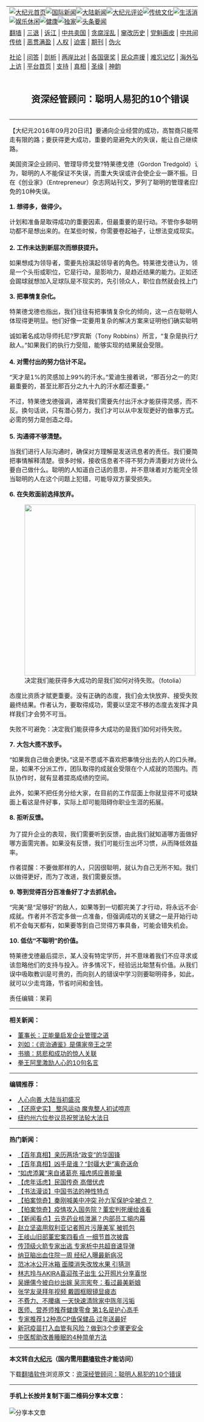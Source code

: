 <a name="1" id="1" target="_blank"></a><span id="1"></span>
<table align=center border="0"><tr><td colspan="2" VALIGN=TOP><a href="https://github.com/dppwpq394/djy/blob/master/gb/nf1351518.md#1"><img src="https://raw.githubusercontent.com/dppwpq394/www/master/t/djy/1.jpg" title="大纪元首页" alt="大纪元首页"></a><a href="https://github.com/dppwpq394/djy/blob/master/gb/n24hr.md#1"><img src="https://raw.githubusercontent.com/dppwpq394/www/master/t/djy/3.jpg" title="国际新闻" alt="国际新闻"></a><a href="https://github.com/dppwpq394/djy/blob/master/gb/nsc413.md#1"><img src="https://raw.githubusercontent.com/dppwpq394/www/master/t/djy/4.jpg" title="大陆新闻" alt="大陆新闻"></a><a href="https://github.com/dppwpq394/djy/blob/master/gb/news392.md#1"><img src="https://raw.githubusercontent.com/dppwpq394/www/master/t/djy/5.jpg" title="大纪元评论" alt="大纪元评论"></a><a href="https://github.com/dppwpq394/djy/blob/master/gb/news2007.md#1"><img src="https://raw.githubusercontent.com/dppwpq394/www/master/t/djy/6.jpg" title="传统文化" alt="传统文化"></a><a href="https://github.com/dppwpq394/djy/blob/master/gb/news2008.md#1"><img src="https://raw.githubusercontent.com/dppwpq394/www/master/t/djy/7.jpg" title="生活消费" alt="生活消费"></a><a href="https://github.com/dppwpq394/djy/blob/master/gb/ncyule.md#1"><img src="https://raw.githubusercontent.com/dppwpq394/www/master/t/djy/8.jpg" title="娱乐休闲" alt="娱乐休闲"></a><a href="https://github.com/dppwpq394/djy/blob/master/gb/nsc1002.md#1"><img src="https://raw.githubusercontent.com/dppwpq394/www/master/t/djy/9.jpg" title="健康" alt="健康"></a><a href="https://github.com/dppwpq394/djy/blob/master/gb/nf6092.md#1"><img src="https://raw.githubusercontent.com/dppwpq394/www/master/t/djy/10a.jpg" title="独家" alt="独家"></a><a href="https://github.com/dppwpq394/djy/blob/master/gb/nf4514.md#1"><img src="https://raw.githubusercontent.com/dppwpq394/www/master/t/djy/12a.jpg" title="头条要闻" alt="头条要闻"></a></td></tr>
<tr><td colspan="2" VALIGN=TOP><a target="_blank" href="https://github.com/dppwpq394/www/blob/master/README.md?zsrh#1">翻墙</a> | <a target="_blank" href="https://github.com/dppwpq394/djy/blob/master/gb/nf5657.md#1">三退</a> | <a target="_blank" href="https://github.com/dppwpq394/djy/blob/master/gb/nf6124.md#1">诉江</a> | <a target="_blank" href="https://github.com/dppwpq394/djy/blob/master/gb/nf1176117.md#1">中共卖国</a> | <a target="_blank" href="https://github.com/dppwpq394/djy/blob/master/gb/nf5773.md#1">贪腐淫乱</a> | <a target="_blank" href="https://github.com/dppwpq394/djy/blob/master/gb/nf1176115.md#1">窜改历史</a> | <a target="_blank" href="https://github.com/dppwpq394/djy/blob/master/gb/nf1176107.md#1">党魁画皮</a> | <a target="_blank" href="https://github.com/dppwpq394/djy/blob/master/gb/nf1320400.md#1">中共间谍</a> | <a target="_blank" href="https://github.com/dppwpq394/djy/blob/master/gb/nf1176114.md#1">破坏传统</a> | <a target="_blank" href="https://github.com/dppwpq394/ntdtv/blob/master/gb/prog447_1.md#1">恶贯满盈</a> | <a target="_blank" href="https://github.com/dppwpq394/djy/blob/master/gb/ncid278.md#1">人权</a> | <a target="_blank" href="https://github.com/dppwpq394/djy/blob/master/gb/nf1176111.md#1">迫害</a> | <a target="_blank" href="https://gitlab.com/szzdlab/mh-qikan/blob/master/README.md#1">期刊</a> | <a target="_blank" href="https://github.com/dppwpq394/djy/blob/master/gb/nf5562.md#1">伪火</a></p><p><a target="_blank" href="https://github.com/dppwpq394/djy/blob/master/gb/9p.md#1">社论</a> | <a target="_blank" href="https://github.com/dppwpq394/djy/blob/master/gb/nf4378.md#1">问答</a> | <a target="_blank" href="https://github.com/dppwpq394/djy/blob/master/gb/nf5792.md#1">剖析</a> | <a target="_blank" href="https://github.com/dppwpq394/djy/blob/master/gb/nf5735.md#1">两岸比对</a> | <a target="_blank" href="https://github.com/dppwpq394/djy/blob/master/gb/nf6119.md#1">各国褒奖</a> | <a target="_blank" href="https://github.com/dppwpq394/djy/blob/master/gb/nf6120.md#1">民众声援</a> | <a target="_blank" href="https://github.com/dppwpq394/djy/blob/master/gb/nf1188594.md#1">难忘记忆</a> | <a target="_blank" href="https://github.com/dppwpq394/djy/blob/master/gb/nf3180.md#1">海外弘传</a> | <a target="_blank" href="https://github.com/dppwpq394/djy/blob/master/gb/nf5410.md#1">万人上访</a> | <a target="_blank" href="https://github.com/dppwpq394/www/blob/master/README.md?zsrh#1">平台首页</a> | <a target="_blank" href="https://github.com/dppwpq394/djy/blob/master/gb/nf4386.md#1">支持</a> | <a target="_blank" href="https://github.com/dppwpq394/djy/blob/master/gb/nf4389.md#1">真相</a> | <a target="_blank" href="https://github.com/dppwpq394/djy/blob/master/gb/nf5790.md#1">圣缘</a> | <a target="_blank" href="https://github.com/dppwpq394/djy/blob/master/gb/nf4786.md#1">神韵</a></td></tr>
<tr><td VALIGN=TOP width="626"><h2 align=center>资深经管顾问：聪明人易犯的10个错误</h2>

<h6></h6>
<hr>
	<p>【大纪元2016年09月20日讯】要通向企业经营的成功，高智商只能带人走有限的路；要获得更大成功，重要的是避免大的失误，能让自己继续上路。</p>
<p>美国资深企业顾问、管理导师戈登?特莱德戈德（Gordon Tredgold）认为，聪明的人不能保证不失误，而重大失误或许会使企业一蹶不振。日前他在《创业家》（Entrepreneur）杂志网站刊文，罗列了聪明的管理者应加避免的10种失误。</p>
<p><strong>1. 想得多，做得少。</strong></p>
<p>计划和准备是取得成功的重要因素，但最重要的是行动。不管你多聪明，成功都不是想出来的。在某些时候，你需要卷起袖子，让想法变成现实。<br />
<strong><br />
2. 工作未达到新层次而想获提升。</strong></p>
<p>如果想成为领导者，需要先扮演起领导者的角色。特莱德戈德认为，领导不是一个头衔或职位，它是行动，是影响力，是趋近结果的能力。正如还没学会踢球就想加入足球队是不现实的，先引领众人，职位自然就会找上门。</p>
<p><strong>3. 把事情复杂化。</strong></p>
<p>特莱德戈德也指出，我们往往有把事情复杂化的倾向，这一点在聪明人身上体现得更明显。他们好像一定要用复杂的解决方案来证明他们确实聪明。</p>
<p>诚如著名成功导师托尼?罗宾斯（Tony Robbins）所言，“复杂是执行力的敌人。”如果我们的执行力受阻，能够实现的结果就会受限。<br />
<strong><br />
4. 对需付出的努力估计不足。</strong></p>
<p>“天才是1%的灵感加上99%的汗水。”爱迪生接着说，“那百分之一的灵感是最重要的，甚至比那百分之九十九的汗水都还重要。”</p>
<p>不过，特莱德戈德强调，通常我们需要先付出汗水才能获得灵感，而不是相反。换句话说，只有潜心努力，我们才可以从中发现更好的做事方式。这种必需的努力是创造之母。<br />
<strong><br />
5. 沟通得不够清楚。</strong></p>
<p>当我们进行人际沟通时，确保对方理解是发送讯息者的责任。我们要简洁地把事情解释清楚。很多时候，接收信息者不得不努力弄清要对方说什么、需要自己做什么。聪明的人知道自己话的意思，并不意味着对方能完全领会。当聪明的人在这个问题上犯错，可能导双方蒙受损失。</p>
<p><strong>6. 在失败面前选择放弃。</strong></p>
<figure id="attachment_7296429" aria-describedby="caption-attachment-7296429" style="width: 450px" class="wp-caption aligncenter"><a target="_blank" href="https://i.epochtimes.com/assets/uploads/2016/02/1512212246192483.jpg"><img class="wp-image-7296429 size-medium" title="键字与“成功”（fotolia）" src="https://i.epochtimes.com/assets/uploads/2016/02/1512212246192483-450x300.jpg" alt="" width="450" b="300" /></a><figcaption id="caption-attachment-7296429" class="wp-caption-text">决定我们能获得多大成功的是我们如何对待失败。（fotolia）</figcaption></figure>
<p>态度比资质才赋更重要。没有正确的态度，我们会太快放弃、接受失败作为最终结果。作者认为，要取得成功，需要以坚定不移的态度去发挥才具，这样我们才会势不可当。</p>
<p>失败不可避免：决定我们能获得多大成功的是我们如何对待失败。</p>
<p><strong>7. 大包大揽不放手。</strong></p>
<p>“如果我自己做会更快。”这是不愿或不喜欢把事情分出去的人的口头禅。可是，如果不分派工作，团队取得的成就会受限在个人成就的范围内。而当团队协作时，就有显着提高成绩的空间。</p>
<p>此外，如果不把任务分给大家，在目前的工作层面上你就显得不可或缺，表面上看这是件好事，实际上却可能阻碍你职业生涯的拓展。</p>
<p><strong>8. 拒听反馈。<br />
</strong><br />
为了提升企业的表现，我们需要听到反馈，由此我们就知道哪方面做好了、哪方面需完善。如果没有反馈，我们可能衍生出坏习惯，从而降低效益及效率。</p>
<p>作者提醒：不要做那样的人，只因很聪明，就认为自己无所不知。我们都可以做得更好，而为了改进，我们需要反馈。</p>
<p><strong>9. 等到觉得百分百准备好了才去抓机会。</strong></p>
<p>“完美”是“足够好”的敌人，如果等到一切都完美了才行动，将永远不会有所成就。作者并不否定多做一点准备，但强调成功的关键之一是开始行动。良机不会每天都有，如果要等到自己觉得万事具备，可能会错失机会。</p>
<p><strong>10. 低估“不聪明”的价值。</strong></p>
<p>特莱德戈德最后提示，某人没有特定学历，并不意味着我们不应寻求或者应该忽略他们的支持与投入。许多情况下，经验远比聪慧有价值。从我们的错误中吸取教训是可贵的，而向别人的错误中学习则要聪明得多，如此，我们就可以少走弯路，节省时间和金钱。</p>
<p>责任编辑：茉莉</p>
	
<hr>


<strong>相关新闻：</strong>
<li><a href="https://github.com/dppwpq394/djy/blob/master/gb/15/4/5/n4404346.md#1">董事长：正能量启发企业管理之道</a></li>
<li><a href="https://github.com/dppwpq394/djy/blob/master/gb/15/11/24/n4580472.md#1">刘如：《资治通鉴》是儒家帝王之学</a></li>
<li><a href="https://github.com/dppwpq394/djy/blob/master/gb/16/2/12/n4638331.md#1">书摘：慈悲和成功的惊人关联</a></li>
<li><a href="https://github.com/dppwpq394/djy/blob/master/gb/16/6/11/n7987081.md#1">拳王阿里激励人心的10句名言</a></li>
<hr>


<strong>编辑推荐：</strong>
<li><a href="https://github.com/upjkzu3674/djy/blob/master/gb/15/7/17/n4482910.md?dfh#1" target="_blank">人心向善 大陆当初盛况</a></li><li><a href="https://github.com/tsiac2612/djy/blob/master/gb/18/4/16/n10306820.md#1" target="_blank">【还原史实】 整风运动 魔鬼整人初试啼声</a></li><li><a href="https://github.com/tsiac2612/djy/blob/master/gb/19/5/30/n11289569.md#1" target="_blank">纽约州六位参议员祝贺法轮大法日</a></li>
<hr>

<strong>热门新闻：</strong>
<li><a href="https://github.com/dppwpq394/djy/blob/master/gb/22/1/21/n13521022.md#1">【百年真相】亲历两场“政变”的华国锋</a></li>
<li><a href="https://github.com/dppwpq394/djy/blob/master/gb/22/1/18/n13513761.md#1">【百年真相】凶手是谁？“封疆大吏”离奇送命</a></li>
<li><a href="https://github.com/dppwpq394/djy/blob/master/gb/22/1/24/n13526013.md#1">“如虎添翼”来自诸葛亮  福虎感应善能量</a></li>
<li><a href="https://github.com/dppwpq394/djy/blob/master/gb/22/1/18/n13513970.md#1">【虎年话虎】民国传奇 高僧伏虎</a></li>
<li><a href="https://github.com/dppwpq394/djy/blob/master/gb/22/1/16/n13507994.md#1">【书法漫谈】中国书法的神性特点</a></li>
<li><a href="https://github.com/dppwpq394/djy/blob/master/gb/22/1/31/n13543689.md#1">【拍案惊奇】秦刚喊美中冲突 孙力军保护伞被点？</a></li>
<li><a href="https://github.com/dppwpq394/djy/blob/master/gb/22/1/29/n13539237.md#1">【拍案惊奇】疫情攻入国务院？董宏判死缓给谁看</a></li>
<li><a href="https://github.com/dppwpq394/djy/blob/master/gb/22/1/30/n13540508.md#1">【新闻看点】云克药业核泄漏？内部员工揭内幕</a></li>
<li><a href="https://github.com/dppwpq394/djy/blob/master/gb/22/1/29/n13538255.md#1">赵立坚盗用叙利亚记者照片污蔑美军 被抓包</a></li>
<li><a href="https://github.com/dppwpq394/djy/blob/master/gb/22/1/29/n13539381.md#1">王岐山旧部董宏案四看点 一细节首次披露</a></li>
<li><a href="https://github.com/dppwpq394/djy/blob/master/gb/22/1/29/n13538690.md#1">传顶级火箭专家出逃 专家析中共超音速导弹</a></li>
<li><a href="https://github.com/dppwpq394/djy/blob/master/gb/22/1/30/n13543224.md#1">纳豆脑出血住院一周 经纪人曝最新病况</a></li>
<li><a href="https://github.com/dppwpq394/djy/blob/master/gb/22/1/28/n13537379.md#1">范冰冰公开冰箱 面膜消失改放水果 引猜测</a></li>
<li><a href="https://github.com/dppwpq394/djy/blob/master/gb/22/1/31/n13543471.md#1">林志玲与AKIRA喜迎孩子出生 公开照片分享喜悦</a></li>
<li><a href="https://github.com/dppwpq394/djy/blob/master/gb/22/1/29/n13538844.md#1">吴姗儒今披白纱出嫁 吴宗宪夸：看过最美新娘</a></li>
<li><a href="https://github.com/dppwpq394/djy/blob/master/gb/22/1/30/n13543109.md#1">张学友录拜年视频 戴圆框眼镜显疲态</a></li>
<li><a href="https://github.com/dppwpq394/djy/blob/master/gb/22/1/26/n13529618.md#1">不费力、不腰痛 一天快速清除家中陈年污垢</a></li>
<li><a href="https://github.com/dppwpq394/djy/blob/master/gb/22/1/28/n13536326.md#1">医师、营养师推荐健康零食 第1名是护心高手</a></li>
<li><a href="https://github.com/dppwpq394/djy/blob/master/gb/22/1/27/n13533955.md#1">专家推荐12种高CP值保健品 过年送最好</a></li>
<li><a href="https://github.com/dppwpq394/djy/blob/master/gb/22/1/25/n13528808.md#1">新冠疫苗打入血管有风险？做到3个步骤更安全</a></li>
<li><a href="https://github.com/dppwpq394/djy/blob/master/gb/22/1/28/n13536068.md#1">中医帮助改善睡眠的4种简单方法</a></li>
<hr>

<strong>本文转自<a href="https://www.epochtimes.com">大纪元</a>（国内需用<a href="https://github.com/dppwpq394/www/blob/master/README.md#8">翻墙软件</a>才能访问）</strong><p>下载<a href="https://github.com/dppwpq394/www/blob/master/README.md#8">翻墙软件</a>浏览原文：<a href="https://www.epochtimes.com/gb/16/9/20/n8317749.htm">资深经管顾问：聪明人易犯的10个错误</a></p><hr>

<strong>手机上长按并复制下面二维码分享本文章：</strong><br><br><img src="https://chart.apis.google.com/chart?cht=qr&chs=240x240&choe=UTF-8&chld=M|2&chl=https://github.com/dppwpq394/djy/blob/master/gb/16/9/20/n8317749.md%231" title="分享本文章"></td><td VALIGN=TOP><a href="https://github.com/dppwpq394/djy/blob/master/gb/16/1/21/n4622075.md?dfh#1" target="_blank"><img src="https://raw.githubusercontent.com/dppwpq394/djy/master/gb/300/wei-f1.jpg" title="中共的伪火骗局"  alt="中共的伪火骗局"></a><br><a href="https://github.com/dppwpq394/www/blob/master/README.md?dfh#9" target="_blank"><img src="https://raw.githubusercontent.com/dppwpq394/djy/master/gb/300/yong-h.jpg" title="永恒的见证"  alt="永恒的见证"></a><br><a href="https://github.com/dppwpq394/djy/blob/master/gb/13/9/29/n3974789.md?dfh#1" target="_blank"><img src="https://raw.githubusercontent.com/dppwpq394/djy/master/gb/300/shang-lnz.jpg" title="善良女子被中共投男牢"  alt="善良女子被中共投男牢"></a><br><a href="https://github.com/dppwpq394/djy/blob/master/gb/16/3/16/n4663449.md?dfh#1" target="_blank"><img src="https://raw.githubusercontent.com/dppwpq394/djy/master/gb/300/huo-z3.jpg" title="警卫目击活摘器官"  alt="警卫目击活摘器官"></a><br><a href="https://github.com/dppwpq394/djy/blob/master/gb/16/8/7/n8177641.md?dfh#1" target="_blank"><img src="https://raw.githubusercontent.com/dppwpq394/djy/master/gb/300/huo-z4.jpg" title="证人描述活摘恐怖"  alt="证人描述活摘恐怖"></a><br><a href="https://github.com/dppwpq394/djy/blob/master/gb/10/4/19/n2881569.md?dfh#1" target="_blank"><img src="https://raw.githubusercontent.com/dppwpq394/djy/master/gb/300/huo-z1.jpg" title="揭开活摘器官黑幕"  alt="揭开活摘器官黑幕"></a><br><a href="https://github.com/dppwpq394/djy/blob/master/gb/10/11/7/n3077476.md?dfh#1" target="_blank"><img src="https://raw.githubusercontent.com/dppwpq394/djy/master/gb/300/ma-ks.jpg" title="马克思的成魔之路"  alt="马克思的成魔之路"></a><br><a href="https://github.com/dppwpq394/djy/blob/master/gb/14/6/9/n4173977.md?dfh#1" target="_blank"><img src="https://raw.githubusercontent.com/dppwpq394/djy/master/gb/300/chang-zs.jpg" title="藏字石 蕴天机"  alt="藏字石 蕴天机"></a><br><a href="https://github.com/dppwpq394/djy/blob/master/gb/18/5/10/n10381511.md?dfh#1" target="_blank"><img src="https://raw.githubusercontent.com/dppwpq394/djy/master/gb/300/st1.jpg" title="关注三亿人三退"  alt="关注三亿人三退"></a><br><a href="https://github.com/dppwpq394/djy/blob/master/gb/18/3/21/n10237682.md?dfh#1" target="_blank"><img src="https://raw.githubusercontent.com/dppwpq394/djy/master/gb/300/jie-t.jpg" title="解体中共复兴中华"  alt="解体中共复兴中华"></a><br><a href="https://github.com/dppwpq394/djy/blob/master/gb/9/2/9/n2422991.md?dfh#1" target="_blank"><img src="https://raw.githubusercontent.com/dppwpq394/djy/master/gb/300/gao-zs.jpg" title="中共迫害良心律师"  alt="中共迫害良心律师"></a><br><a href="https://github.com/dppwpq394/djy/blob/master/gb/18/12/9/n10900044.md?dfh#1" target="_blank"><img src="https://raw.githubusercontent.com/dppwpq394/djy/master/gb/300/sj1.jpg" title="三百多万人举报江泽民"  alt="三百多万人举报江泽民"></a><br><a href="https://github.com/dppwpq394/djy/blob/master/gb/18/8/28/n10672014.md?dfh#1" target="_blank"><img src="https://raw.githubusercontent.com/dppwpq394/djy/master/gb/300/sj2.jpg" title="这些官员为何起诉江泽民"  alt="这些官员为何起诉江泽民"></a><br><a href="https://github.com/dppwpq394/djy/blob/master/gb/8/12/18/n2367165.md?dfh#1" target="_blank"><img src="https://raw.githubusercontent.com/dppwpq394/djy/master/gb/300/liangan.jpg" title="海峡两岸的强烈对比"  alt="海峡两岸的强烈对比"></a><br><a href="https://github.com/dppwpq394/djy/blob/master/gb/15/12/10/n4593139.md?dfh#1" target="_blank"><img src="https://raw.githubusercontent.com/dppwpq394/djy/master/gb/300/jia-ndzl.jpg" title="加拿大总理的贺信"  alt="加拿大总理的贺信"></a><br><a href="https://github.com/dppwpq394/djy/blob/master/gb/11/6/17/n3289382.md?dfh#1" target="_blank"><img src="https://raw.githubusercontent.com/dppwpq394/djy/master/gb/300/xiao-wd.jpg" title="探寻真相兼听则明"  alt="探寻真相兼听则明"></a><br><a href="https://github.com/dppwpq394/djy/blob/master/gb/18/10/27/n10812623.md?dfh#1" target="_blank"><img src="https://raw.githubusercontent.com/dppwpq394/djy/master/gb/300/yindu.jpg" title="印度媒体报道东方"  alt="印度媒体报道东方"></a><br><a href="https://github.com/dppwpq394/djy/blob/master/gb/18/6/9/n10469652.md?dfh#1" target="_blank"><img src="https://raw.githubusercontent.com/dppwpq394/djy/master/gb/300/xie-j.jpg" title="不一样的海外校园"  alt="不一样的海外校园"></a><br><a href="https://github.com/dppwpq394/djy/blob/master/gb/7/4/5/n1669415.md?dfh#1" target="_blank"><img src="https://raw.githubusercontent.com/dppwpq394/djy/master/gb/300/li-up.jpg" title="从大师到徒弟的传奇"  alt="从大师到徒弟的传奇"></a><br><a href="https://github.com/dppwpq394/djy/blob/master/gb/17/5/26/n9191512.md?dfh#1" target="_blank"><img src="https://raw.githubusercontent.com/dppwpq394/djy/master/gb/300/zfl2.jpg" title="亿万人与东方一本奇书"  alt="亿万人与东方一本奇书"></a><br><a href="https://github.com/dppwpq394/djy/blob/master/gb/13/11/27/n4020290.md?dfh#1" target="_blank"><img src="https://raw.githubusercontent.com/dppwpq394/djy/master/gb/300/zhen-h.jpg" title="大陆见不到的震撼场面"  alt="大陆见不到的震撼场面"></a><br><a href="https://github.com/dppwpq394/djy/blob/master/gb/15/7/17/n4482910.md?dfh#1" target="_blank"><img src="https://raw.githubusercontent.com/dppwpq394/djy/master/gb/300/dalu-sk.jpg" title="人心向善 大陆当初盛况"  alt="人心向善 大陆当初盛况"></a><br><a href="https://github.com/dppwpq394/djy/blob/master/gb/19/1/5/n10955468.md?dfh#1" target="_blank"><img src="https://raw.githubusercontent.com/dppwpq394/djy/master/gb/300/zfl1.jpg" title="追寻真理 这书讲什么"  alt="追寻真理 这书讲什么"></a><br><a href="https://github.com/dppwpq394/www/blob/master/README.md?dfh#1" target="_blank"><img src="https://raw.githubusercontent.com/dppwpq394/djy/master/gb/300/fq1.jpg" title="下载免费翻墙软件"  alt="下载免费翻墙软件"></a><br></td></tr></table>
